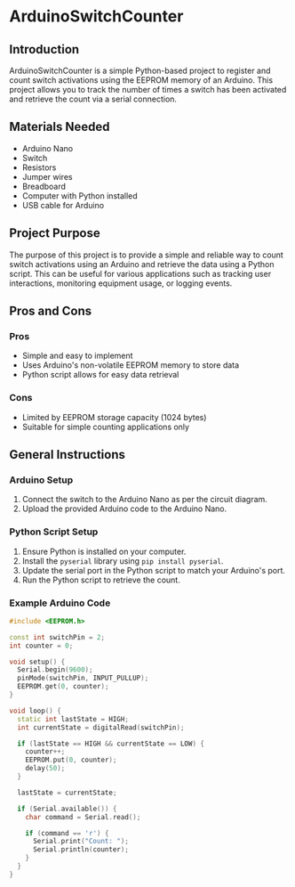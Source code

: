 # ArduinoSwitchCounter

## Introduction
ArduinoSwitchCounter is a simple Python-based project to register and count switch activations using the EEPROM memory of an Arduino. This project allows you to track the number of times a switch has been activated and retrieve the count via a serial connection.

## Materials Needed
- Arduino Nano
- Switch
- Resistors
- Jumper wires
- Breadboard
- Computer with Python installed
- USB cable for Arduino

## Project Purpose
The purpose of this project is to provide a simple and reliable way to count switch activations using an Arduino and retrieve the data using a Python script. This can be useful for various applications such as tracking user interactions, monitoring equipment usage, or logging events.

## Pros and Cons
### Pros
- Simple and easy to implement
- Uses Arduino's non-volatile EEPROM memory to store data
- Python script allows for easy data retrieval

### Cons
- Limited by EEPROM storage capacity (1024 bytes)
- Suitable for simple counting applications only

## General Instructions
### Arduino Setup
1. Connect the switch to the Arduino Nano as per the circuit diagram.
2. Upload the provided Arduino code to the Arduino Nano.

### Python Script Setup
1. Ensure Python is installed on your computer.
2. Install the `pyserial` library using `pip install pyserial`.
3. Update the serial port in the Python script to match your Arduino's port.
4. Run the Python script to retrieve the count.

### Example Arduino Code
```cpp
#include <EEPROM.h>

const int switchPin = 2;
int counter = 0;

void setup() {
  Serial.begin(9600);
  pinMode(switchPin, INPUT_PULLUP);
  EEPROM.get(0, counter);
}

void loop() {
  static int lastState = HIGH;
  int currentState = digitalRead(switchPin);

  if (lastState == HIGH && currentState == LOW) {
    counter++;
    EEPROM.put(0, counter);
    delay(50);
  }

  lastState = currentState;

  if (Serial.available()) {
    char command = Serial.read();

    if (command == 'r') {
      Serial.print("Count: ");
      Serial.println(counter);
    }
  }
}
